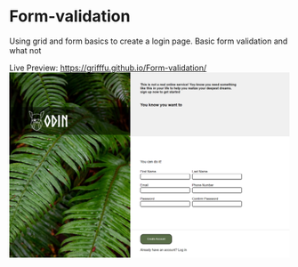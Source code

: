 # Form-validation
Using grid and form basics to create a login page. Basic form validation and what not

Live Preview: https://grifffu.github.io/Form-validation/
![Image](https://github.com/griffFu/Form-validation/blob/main/form-github.PNG)
